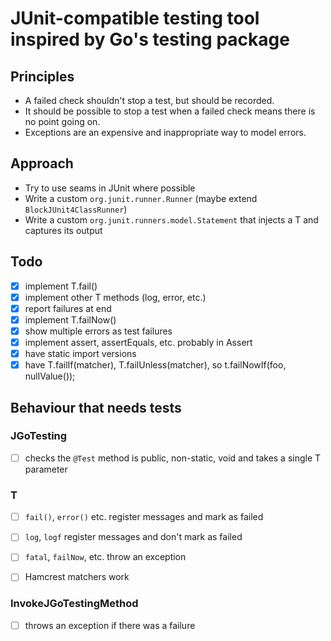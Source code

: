 # JUnit-compatible testing tool inspired by Go's testing package

## Principles

- A failed check shouldn't stop a test, but should be recorded.
- It should be possible to stop a test when a failed check means there is no point going on.
- Exceptions are an expensive and inappropriate way to model errors.

## Approach

- Try to use seams in JUnit where possible
- Write a custom `org.junit.runner.Runner` (maybe extend `BlockJUnit4ClassRunner`)
- Write a custom `org.junit.runners.model.Statement` that injects a T and captures its output

## Todo

- [x] implement T.fail()
- [x] implement other T methods (log, error, etc.)
- [x] report failures at end
- [x] implement T.failNow()
- [x] show multiple errors as test failures
- [x] implement assert, assertEquals, etc. probably in Assert
- [x] have static import versions
- [x] have T.failIf(matcher), T.failUnless(matcher), so t.failNowIf(foo, nullValue());

## Behaviour that needs tests

### JGoTesting

- [ ] checks the `@Test` method is public, non-static, void and takes a single T parameter

### T

- [ ] `fail()`, `error()` etc. register messages and mark as failed
- [ ] `log`, `logf` register messages and don't mark as failed
- [ ] `fatal`, `failNow`, etc. throw an exception
- [ ] Hamcrest matchers work


### InvokeJGoTestingMethod

- [ ] throws an exception if there was a failure

